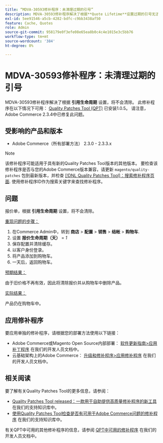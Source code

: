```yaml
---
title: “MDVA-30593修补程序：未清理过期的引号”
description: MDVA-30593修补程序解决了根据**Quote Lifetime**设置过期的引号无法清理的问题。 安装[Quality Patches Tool (QPT)](/help/announcements/adobe-commerce-announcements/magento-quality-patches-released-new-tool-to-self-serve-quality-patches.md) 1.0.5后，即可使用此修补程序。 请注意，Adobe Commerce 2.3.4中已修复此问题。
exl-id: 5ee91546-a5cb-4282-bdfc-c9bb3438af50
feature: Cache, Quotes
role: Admin
source-git-commit: 958179e0f3efe08e65ea8b0c4c4e1015e3c5bb76
workflow-type: tm+mt
source-wordcount: '384'
ht-degree: 0%

---
```


# MDVA-30593修补程序：未清理过期的引号

MDVA-30593修补程序解决了根据 **引用生命周期** 设置，将不会清除。 此修补程序在以下情况下可用： [Quality Patches Tool (QPT)](/help/announcements/adobe-commerce-announcements/magento-quality-patches-released-new-tool-to-self-serve-quality-patches.md) 已安装1.0.5。 请注意，Adobe Commerce 2.3.4中已修复此问题。

## 受影响的产品和版本

* Adobe Commerce（所有部署方法） 2.3.0 - 2.3.3.x

>[!NOTE]
>
>该修补程序可能适用于具有新的Quality Patches Tool版本的其他版本。 要检查该修补程序是否与您的Adobe Commerce版本兼容，请更新 `magento/quality-patches` 包到最新版本，并检查 [[!DNL Quality Patches Tool]：搜索修补程序页面](https://devdocs.magento.com/quality-patches/tool.html#patch-grid). 使用修补程序ID作为搜索关键字来查找修补程序。

## 问题

报价单，根据 **引用生命周期** 设置，将不会清除。

<u>重现问题的步骤：</u>

1. 在Commerce Admin中，转到 **商店** > **配置** > **销售** > **结帐** > **购物车**.
1. 设置 **报价生命周期（天）** = *1*
1. 保存配置并清除缓存。
1. 以客户身份登录。
1. 将产品添加到购物车。
1. 一天后，返回购物车。

<u>预期结果：</u>

由于旧价格不再有效，因此将清除报价并从购物车中删除产品。

<u>实际结果：</u>

产品仍在购物车中。

## 应用修补程序

要应用单独的修补程序，请根据您的部署方法使用以下链接：

* Adobe Commerce或Magento Open Source内部部署： [软件更新指南>应用补丁程序](https://devdocs.magento.com/guides/v2.4/comp-mgr/patching/mqp.html) 在我们的开发人员文档中。
* 云基础架构上的Adobe Commerce： [升级和修补程序>应用修补程序](https://devdocs.magento.com/cloud/project/project-patch.html) 在我们的开发人员文档中。

## 相关阅读

要了解有关Quality Patches Tool的更多信息，请参阅：

* [Quality Patches Tool released：一款用于自助提供高质量修补程序的新工具](/help/announcements/adobe-commerce-announcements/magento-quality-patches-released-new-tool-to-self-serve-quality-patches.md) 在我们的支持知识库中。
* [使用Quality Patches Tool检查是否有可用于Adobe Commerce问题的修补程序](/help/support-tools/patches-available-in-qpt-tool/check-patch-for-magento-issue-with-magento-quality-patches.md) 在我们的支持知识库中。

有关QPT中可用的其他修补程序的信息，请参阅 [QPT中可用的修补程序](https://devdocs.magento.com/quality-patches/tool.html#patch-grid) 在我们的开发人员文档中。
